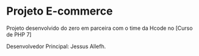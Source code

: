 # Projeto E-commerce

Projeto desenvolvido do zero em parceira com o time da Hcode no [Curso de PHP 7]

Desenvolvedor Principal: Jessus Allefh.